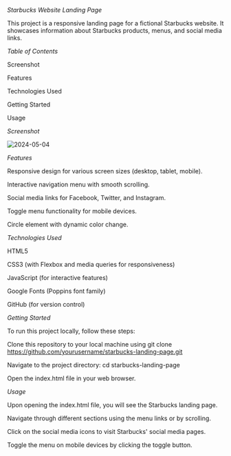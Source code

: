 *Starbucks Website Landing Page*

This project is a responsive landing page for a fictional Starbucks website. It showcases information about Starbucks products, menus, and social media links.

*Table of Contents*

Screenshot

Features

Technologies Used

Getting Started

Usage

*Screenshot* 

![2024-05-04](https://github.com/Jyoti190512/OCTANET_MAY-LANDINGPAGE/assets/134208281/befe0bdb-7d30-4bbe-bd65-642790e43738)



*Features*

Responsive design for various screen sizes (desktop, tablet, mobile).

Interactive navigation menu with smooth scrolling.

Social media links for Facebook, Twitter, and Instagram.

Toggle menu functionality for mobile devices.

Circle element with dynamic color change.


*Technologies Used*

HTML5

CSS3 (with Flexbox and media queries for responsiveness)

JavaScript (for interactive features)

Google Fonts (Poppins font family)

GitHub (for version control)


*Getting Started*

To run this project locally, follow these steps:

Clone this repository to your local machine using git clone https://github.com/yourusername/starbucks-landing-page.git

Navigate to the project directory: cd starbucks-landing-page

Open the index.html file in your web browser.

*Usage*

Upon opening the index.html file, you will see the Starbucks landing page.

Navigate through different sections using the menu links or by scrolling.

Click on the social media icons to visit Starbucks' social media pages.

Toggle the menu on mobile devices by clicking the toggle button.




